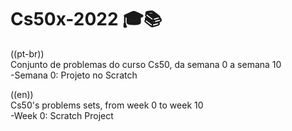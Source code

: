 # Cs50x-2022 🎓📚

((pt-br)) <br/>
Conjunto de problemas do curso Cs50, da semana 0 a semana 10 <br/>
-Semana 0: Projeto no Scratch



((en)) <br/>
Cs50's problems sets, from week 0 to week 10 <br/>
-Week 0: Scratch Project
